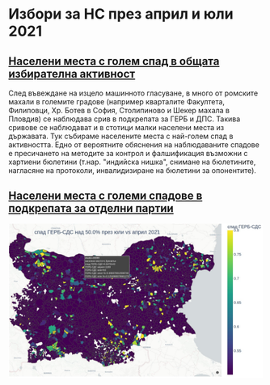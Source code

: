 
# Избори за НС през април и юли 2021
<!---### сравнителен анализ

Изборите през април и юли 2021 бяха интересен експеримент в българската демокрация. Избори през три месеца, с къса сесия на Народното събрание и служебно правителство между тях. 

## Секции с големи сривове -->

## [Населени места с голем спад в общата избирателна активност](./spadove.md)
След въвеждане на изцело машинното гласуване, в много от ромските махали в големите градове (например кварталите Факултета, Филиповци, Хр. Ботев в София, Столипиново и Шекер махала в Пловдив) се наблюдава срив в подкрепата за ГЕРБ и ДПС. Такива сривове се наблюдават и в стотици малки населени места из държавата. Тук събираме населените места с най-голем спад в активността. Едно от вероятните обяснения на наблюдаваните спадове е пресичането на методите за контрол и фалшификация възможни с хартиени бюлетини (т.нар. "индийска нишка", снимане на бюлетините, нагласяне на протоколи, инвалидизиране на бюлетини за опонентите).


## [Населени места с големи спадове в подкрепата за отделни партии](./maps.md)
![спадове ГЕРБ](./../../assets/spad_gerb.png)

<!--## Кои партии купуват най-много гласове?
### Краткият отговор е: вероятно ГЕРБ и ДПС 
### На изборите през юли 2021 подкрепата за двете партии бележи срив в стотици секции основно в малки населени места

## Незасегнати феодални анклави
(в развитие)  -->

